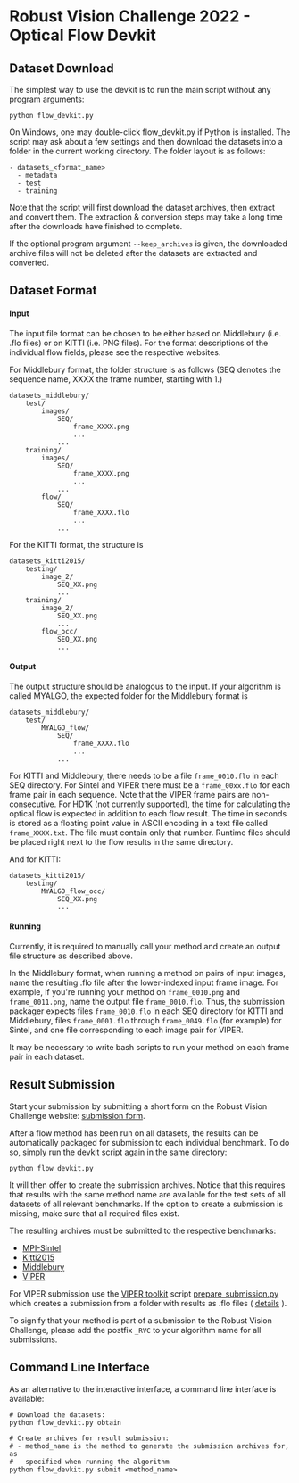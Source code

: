 # Robust Vision Challenge 2022 - Optical Flow Devkit #

## Dataset Download ##

The simplest way to use the devkit is to run the main script without any program
arguments:
```
python flow_devkit.py
```
On Windows, one may double-click flow_devkit.py if Python is installed.
The script may ask about a few settings and then download the datasets into a
folder in the current working directory. The folder layout is as follows:

```
- datasets_<format_name>
  - metadata
  - test
  - training
```
Note that the script will first download the dataset archives, then 
extract and convert them. The extraction & conversion steps may take a long time after the
downloads have finished to complete.

If the optional program argument `--keep_archives` is given, the downloaded
archive files will not be deleted after the datasets are extracted
and converted.


## Dataset Format ##

#### Input ####

The input file format can be chosen to be either based on Middlebury
(i.e. .flo files) or on KITTI (i.e. PNG files). For the format
descriptions of the individual flow fields, please see the respective
websites.

For Middlebury format, the folder structure is as follows (SEQ denotes
the sequence name, XXXX the frame number, starting with 1.)

```
datasets_middlebury/
    test/
        images/
            SEQ/
                frame_XXXX.png
                ...
            ...
    training/
        images/
            SEQ/
                frame_XXXX.png
                ...
            ...
        flow/
            SEQ/
                frame_XXXX.flo
                ...
            ...
```

For the KITTI format, the structure is

```
datasets_kitti2015/
    testing/
        image_2/
            SEQ_XX.png
            ...
    training/
        image_2/
            SEQ_XX.png
            ...
        flow_occ/
            SEQ_XX.png
            ...
```

#### Output ####

The output structure should be analogous to the input.
If your algorithm is called MYALGO, the expected folder for the
Middlebury format is

```
datasets_middlebury/
    test/
        MYALGO_flow/
            SEQ/
                frame_XXXX.flo
                ...
            ...
```

For KITTI and Middlebury, there needs to be a file ```frame_0010.flo``` in each SEQ directory. 
For Sintel and VIPER there must be a ```frame_00xx.flo``` for each frame pair in each sequence. Note that the VIPER frame pairs are non-consecutive. 
For HD1K (not currently supported), the time for calculating the optical flow is expected in addition to each flow result.
The time in seconds is stored as a floating point value in ASCII encoding in a text file called ```frame_XXXX.txt```.
The file must contain only that number. Runtime files should be placed right next to the flow results in the same directory.

And for KITTI:

```
datasets_kitti2015/
    testing/
        MYALGO_flow_occ/
            SEQ_XX.png
            ...
```


#### Running ####

Currently, it is required to manually call your method and create
an output file structure as described above.

In the Middlebury format, when running a method on pairs of input images, name the resulting .flo file after the lower-indexed input frame image.
For example, if you're running your method on ```frame_0010.png``` and ```frame_0011.png```, name the output file ```frame_0010.flo```.
Thus, the submission packager expects files ```frame_0010.flo``` in each SEQ directory for KITTI and Middlebury,
files ```frame_0001.flo``` through ```frame_0049.flo``` (for example) for Sintel, and one file corresponding to each image pair for VIPER.

It may be necessary to write bash scripts to run your method on each frame pair in each dataset. 

## Result Submission ##

Start your submission by submitting a short form on the
Robust Vision Challenge website: [submission form](http://robustvision.net/submit.php#register).

After a flow method has been run on all datasets, the results can be
automatically packaged for submission to each individual benchmark. To do so,
simply run the devkit script again in the same directory:
```
python flow_devkit.py
```
It will then offer to create the submission archives. Notice that this requires
that results with the same method name are available for the test sets of all
datasets of all relevant benchmarks. If the option to create a submission is
missing, make sure that all required files exist.

The resulting archives must be submitted to the respective benchmarks:
* [MPI-Sintel](http://sintel.is.tue.mpg.de/login)
* [Kitti2015](<http://www.cvlibs.net/datasets/kitti/user_login.php>
)
* [Middlebury](http://vision.middlebury.edu/flow/submit/)
* [VIPER](https://playing-for-benchmarks.org/submissions/my/)

For VIPER submission use the [VIPER toolkit](https://github.com/srrichter/viper) script [prepare_submission.py](https://github.com/srrichter/viper/blob/master/prepare_submission.py) which creates a submission from a folder with results as .flo files ( [details](https://github.com/srrichter/viper/blob/master/EVALUATION.md#optical-flow) ).

To signify that your method is part of a submission to the Robust Vision
Challenge, please add the postfix ``_RVC`` to your algorithm name for all
submissions.

## Command Line Interface ##

As an alternative to the interactive interface, a command line interface is
available:

```
# Download the datasets:
python flow_devkit.py obtain

# Create archives for result submission:
# - method_name is the method to generate the submission archives for, as
#   specified when running the algorithm
python flow_devkit.py submit <method_name>
```
